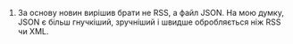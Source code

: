 1) За основу новин вирішив брати не RSS, а файл JSON. На мою думку, JSON є більш гнучкіший, зручніший і швидше обробляється ніж RSS чи XML.